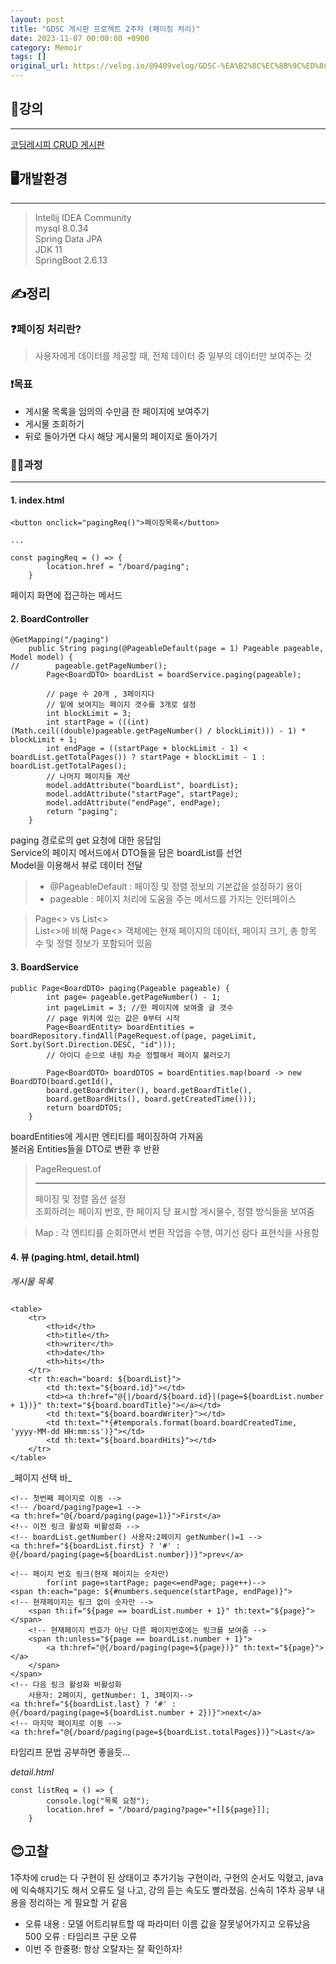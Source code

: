 ```yaml
---
layout: post
title: "GDSC 게시판 프로젝트 2주차 (페이징 처리)"
date: 2023-11-07 00:00:00 +0900
category: Memoir
tags: []
original_url: https://velog.io/@9409velog/GDSC-%EA%B2%8C%EC%8B%9C%ED%8C%90-%ED%94%84%EB%A1%9C%EC%A0%9D%ED%8A%B8-2%EC%A3%BC%EC%B0%A8-%ED%8E%98%EC%9D%B4%EC%A7%95-%EC%B2%98%EB%A6%AC
---
```


## 📖강의

---

[코딩레시피 CRUD 게시판](https://www.youtube.com/watch?v=Vanl4wcAPW0&list=PLV9zd3otBRt7jmXvwCkmvJ8dH5tR_20c0&index=9)

## 🖥️개발환경

---

> Intellij IDEA Community  
> mysql 8.0.34  
> Spring Data JPA  
> JDK 11  
> SpringBoot 2.6.13

## ✍️정리

### ❓페이징 처리란?

> 사용자에게 데이터를 제공할 때, 전체 데이터 중 일부의 데이터만 보여주는 것

### ❗목표

-   게시물 목록을 임의의 수만큼 한 페이지에 보여주기
-   게시물 조회하기
-   뒤로 돌아가면 다시 해당 게시물의 페이지로 돌아가기

### 👨‍💻과정

---

#### 1. index.html

```
<button onclick="pagingReq()">페이징목록</button>

...

const pagingReq = () => {
        location.href = "/board/paging";
    }
```

페이지 화면에 접근하는 메서드

#### 2. BoardController

```
@GetMapping("/paging")
    public String paging(@PageableDefault(page = 1) Pageable pageable, Model model) {
//        pageable.getPageNumber();
        Page<BoardDTO> boardList = boardService.paging(pageable);

        // page 수 20개 , 3페이지다
        // 밑에 보여지는 페이지 갯수를 3개로 설정
        int blockLimit = 3;
        int startPage = (((int)(Math.ceil((double)pageable.getPageNumber() / blockLimit))) - 1) * blockLimit + 1;
        int endPage = ((startPage + blockLimit - 1) < boardList.getTotalPages()) ? startPage + blockLimit - 1 : boardList.getTotalPages();
        // 나머지 페이지들 계산
        model.addAttribute("boardList", boardList);
        model.addAttribute("startPage", startPage);
        model.addAttribute("endPage", endPage);
        return "paging";
    }
```

paging 경로로의 get 요청에 대한 응답임  
Service의 페이지 메서드에서 DTO들을 담은 boardList를 선언  
Model을 이용해서 뷰로 데이터 전달

> -   @PageableDefault : 페이징 및 정렬 정보의 기본값을 설정하기 용이
> -   pageable : 페이지 처리에 도움을 주는 메서드를 가지는 인터페이스

> Page<> vs List<>  
> List<>에 비해 Page<> 객체에는 현재 페이지의 데이터, 페이지 크기, 총 항목 수 및 정렬 정보가 포함되어 있음

#### 3. BoardService

```
public Page<BoardDTO> paging(Pageable pageable) {
        int page= pageable.getPageNumber() - 1;
        int pageLimit = 3; //한 페이지에 보여줄 글 갯수
        // page 위치에 있는 값은 0부터 시작
        Page<BoardEntity> boardEntities = boardRepository.findAll(PageRequest.of(page, pageLimit, Sort.by(Sort.Direction.DESC, "id")));
        // 아이디 순으로 내림 차순 정렬해서 페이지 불러오기

        Page<BoardDTO> boardDTOS = boardEntities.map(board -> new BoardDTO(board.getId(),
        board.getBoardWriter(), board.getBoardTitle(),
        board.getBoardHits(), board.getCreatedTime()));
        return boardDTOS;
    }
```

boardEntities에 게시판 엔티티를 페이징하여 가져옴  
불러옴 Entities들을 DTO로 변환 후 반환

> PageRequest.of
>
> ---
>
> 페이징 및 정렬 옵션 설정  
> 조회하려는 페이지 번호, 한 페이지 당 표시할 게시물수, 정렬 방식들을 보여줌

> Map : 각 엔티티를 순회하면서 변환 작업을 수행, 여기선 람다 표현식을 사용함

#### 4. 뷰 (paging.html, detail.html)

_게시물 목록_

```

<table>
    <tr>
        <th>id</th>
        <th>title</th>
        <th>writer</th>
        <th>date</th>
        <th>hits</th>
    </tr>
    <tr th:each="board: ${boardList}">
        <td th:text="${board.id}"></td>
        <td><a th:href="@{|/board/${board.id}|(page=${boardList.number + 1})}" th:text="${board.boardTitle}"></a></td>
        <td th:text="${board.boardWriter}"></td>
        <td th:text="*{#temporals.format(board.boardCreatedTime, 'yyyy-MM-dd HH:mm:ss')}"></td>
        <td th:text="${board.boardHits}"></td>
    </tr>
</table>
```

\_페이지 선택 바\_

```
<!-- 첫번째 페이지로 이동 -->
<!-- /board/paging?page=1 -->
<a th:href="@{/board/paging(page=1)}">First</a>
<!-- 이전 링크 활성화 비활성화 -->
<!-- boardList.getNumber() 사용자:2페이지 getNumber()=1 -->
<a th:href="${boardList.first} ? '#' : @{/board/paging(page=${boardList.number})}">prev</a>

<!-- 페이지 번호 링크(현재 페이지는 숫자만)
        for(int page=startPage; page<=endPage; page++)-->
<span th:each="page: ${#numbers.sequence(startPage, endPage)}">
<!-- 현재페이지는 링크 없이 숫자만 -->
    <span th:if="${page == boardList.number + 1}" th:text="${page}"></span>
    <!-- 현재페이지 번호가 아닌 다른 페이지번호에는 링크를 보여줌 -->
    <span th:unless="${page == boardList.number + 1}">
        <a th:href="@{/board/paging(page=${page})}" th:text="${page}"></a>
    </span>
</span>
<!-- 다음 링크 활성화 비활성화
    사용자: 2페이지, getNumber: 1, 3페이지-->
<a th:href="${boardList.last} ? '#' : @{/board/paging(page=${boardList.number + 2})}">next</a>
<!-- 마지막 페이지로 이동 -->
<a th:href="@{/board/paging(page=${boardList.totalPages})}">Last</a>

```

타임리프 문법 공부하면 좋을듯...

_detail.html_

```
const listReq = () => {
        console.log("목록 요청");
        location.href = "/board/paging?page="+[[${page}]];
    }
```

## 😊고찰

1주차에 crud는 다 구현이 된 상태이고 추가기능 구현이라, 구현의 순서도 익혔고, java에 익숙해지기도 해서 오류도 덜 나고, 강의 듣는 속도도 빨라졌음. 신속히 1주차 공부 내용을 정리하는 게 필요할 거 같음

-   오류 내용 : 모델 어트리뷰트할 때 파라미터 이름 값을 잘못넣어가지고 오류났음 500 오류 : 타임리프 구문 오류
-   이번 주 한줄평: 항상 오탈자는 잘 확인하자!
